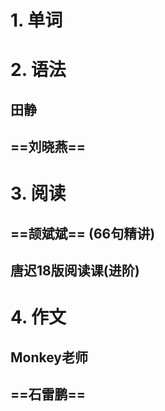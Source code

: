 # 1. 单词

# 2. 语法



## 田静

## ==刘晓燕==



# 3. 阅读

## ==颉斌斌== (66句精讲)

## 唐迟18版阅读课(进阶)







# 4. 作文

## Monkey老师

## ==石雷鹏==

